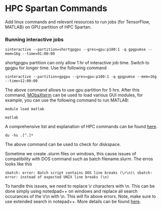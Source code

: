# HPC Spartan Commands
Add linux commands and relevant resources to run jobs (for TensorFlow, MATLAB) on GPU partition of HPC Spartan.


### Running interactive jobs

 `sinteractive --partition=shortgpgpu --gres=gpu:p100:1 -q gpgpumse --mem=16g --time=01:00:00`
 
 shortgpgpu partition can only allow 1 hr of interactive job time. Switch to gpgpu for longer time. Use the following command
 
  `sinteractive --partition=gpgpu --gres=gpu:p100:1 -q gpgpumse --mem=16g --time=12:00:00`

The above command allows to use gpu partition for 5 hrs. After this command, [MObaXterm](https://mobaxterm.mobatek.net/) can be used to load various GUI modules, for example, you can use the following command to run MATLAB:

`module load matlab`

`matlab`
 
A comprehensive list and explanation of HPC commands can be found [here](https://github.com/UoM-ResPlat-DevOps/SpartanIntro). 

 `du -hs .[^.]*` 
 
 The above command can be used to check for diskspace.

Sometime we create .slurm files on windows, this cause issues of compatibility with DOS command such as batch filename.slurm. The erros looks like this 

`sbatch: error: Batch script contains DOS line breaks (\r\n)\ sbatch: error: instead of expected UNIX line breaks (\n)  `

To handle this issues, we need to replace \r characters with \n. This can be done simply using notedpad++ on windows and replace all search occurances of the \r\n with \n. This will fix above errors. Note, make sure to use extended search in notepad++. More details can be found [here](https://wikis.ovgu.de/hpc/doku.php?id=guide:dos_unix_linebreaks).

